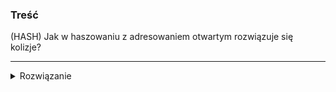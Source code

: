 ### Treść
(HASH)
Jak w haszowaniu z adresowaniem otwartym rozwiązuje się kolizje?

------
<details><summary>Rozwiązanie</summary>
<p>
    
Korzysta się z jednej z 3 metod w celu znalezienia nowego(pustego) miejsca w tablicy:

- *Metoda liniowa:* 
$$
h(k,i) = (h'(k)+i) \mod m
$$
gdzie $h': U \to \{0,\dots,m-1\}$ jest pomocniczą funkcją haszującą
- *Metoda kwadratowa:* 
$$
h(k,i) = (h'(k)+c_1i +c_2\cdot i^2) \mod m
$$
Uwaga: $c_1 \cdot c_2 \neq 0$
- *Podwójne haszowanie:* 
$$
h(k,i) = (h'(k) + ih''(k)) \mod m
$$